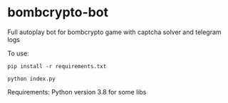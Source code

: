 # bombcrypto-bot
Full autoplay bot for bombcrypto game with captcha solver and telegram logs

To use:
  
  `pip install -r requirements.txt`
  
  `python index.py`

Requirements:
Python version 3.8 for some libs

